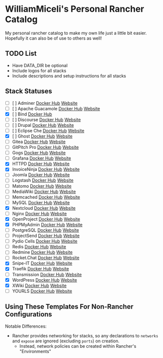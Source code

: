 # WilliamMiceli's Personal Rancher Catalog

My personal rancher catalog to make my own life just a little bit easier.
Hopefully it can also be of use to others as well!

## TODO List

* Have DATA_DIR be optional
* Include logos for all stacks
* Include descriptions and setup instructions for all stacks

## Stack Statuses

- [ ] [ ] Adminer [Docker Hub](https://hub.docker.com/_/adminer) [Website](https://www.adminer.org/en/)
- [ ] [ ] Apache Guacamole [Docker Hub](https://hub.docker.com/r/guacamole/guacamole) [Website](https://guacamole.apache.org/)
- [x] [ ] Bind [Docker Hub](https://hub.docker.com/r/sameersbn/bind)
- [ ] [ ] Discourse [Docker Hub](https://hub.docker.com/_/discourse) [Website](https://www.discourse.org/)
- [ ] [ ] Drupal [Docker Hub](https://hub.docker.com/_/drupal) [Website](https://www.drupal.org/)
- [ ] [ ] Eclipse Che [Docker Hub](https://hub.docker.com/_/eclipse-che) [Website](https://www.eclipse.org/che/)
- [x] [ ] Ghost [Docker Hub](https://hub.docker.com/_/ghost) [Website](https://ghost.org/)
- [ ] Gitea [Docker Hub](https://hub.docker.com/r/gitea/gitea) [Website](https://gitea.io/en-us/)
- [ ] GitPitch Pro [Docker Hub](https://hub.docker.com/_/gitpitch-pro) [Website](https://gitpitch.com/)
- [ ] Gogs [Docker Hub](https://hub.docker.com/r/gogs/gogs) [Website](https://gogs.io/)
- [ ] Grafana [Docker Hub](https://hub.docker.com/r/grafana/grafana) [Website](https://grafana.com/)
- [x] HTTPD [Docker Hub](https://hub.docker.com/_/httpd) [Website](http://httpd.apache.org/)
- [x] InvoiceNinja [Docker Hub](https://hub.docker.com/r/invoiceninja/invoiceninja) [Website](https://www.invoiceninja.org/)
- [ ] Joomla [Docker Hub](https://hub.docker.com/_/joomla) [Website](https://www.joomla.org/)
- [ ] Logstash [Docker Hub](https://hub.docker.com/_/logstash) [Website](https://www.elastic.co/products/logstash)
- [ ] Matomo [Docker Hub](https://hub.docker.com/_/matomo) [Website](https://matomo.org/)
- [ ] MediaWiki [Docker Hub](https://hub.docker.com/_/mediawiki) [Website](https://www.mediawiki.org/)
- [ ] Memcached [Docker Hub](https://hub.docker.com/_/memcached) [Website](https://www.memcached.org/)
- [ ] MySQL [Docker Hub](https://hub.docker.com/_/mysql) [Website](https://www.mysql.com/)
- [x] Nextcloud [Docker Hub](https://hub.docker.com/_/nextcloud) [Website](https://nextcloud.com/)
- [ ] Nginx [Docker Hub](https://hub.docker.com/_/nginx) [Website](https://www.nginx.com/)
- [x] OpenProject [Docker Hub](https://hub.docker.com/r/openproject/community) [Website](https://www.openproject.org/)
- [x] PHPMyAdmin [Docker Hub](https://hub.docker.com/r/phpmyadmin/phpmyadmin) [Website](https://www.phpmyadmin.net/)
- [ ] PostgreSQL [Docker Hub](https://hub.docker.com/_/postgres) [Website](https://www.postgresql.org/)
- [ ] ProjectSend [Docker Hub](https://hub.docker.com/r/linuxserver/projectsend) [Website](https://www.projectsend.org/)
- [ ] Pydio Cells [Docker Hub](https://hub.docker.com/r/pydio/cells/) [Website](https://pydio.com/en/)
- [ ] Redis [Docker Hub](https://hub.docker.com/_/redis) [Website](https://redis.io/)
- [ ] Redmine [Docker Hub](https://hub.docker.com/_/redmine) [Website](http://www.redmine.org/)
- [ ] Rocket.Chat [Docker Hub](https://hub.docker.com/_/rocketchat) [Website](https://rocket.chat/)
- [x] Snipe-IT [Docker Hub](https://hub.docker.com/r/snipe/snipe-it) [Website](https://snipeitapp.com/)
- [x] Traefik [Docker Hub](https://hub.docker.com/_/traefik) [Website](https://traefik.io/)
- [ ] Transmission [Docker Hub](https://hub.docker.com/r/linuxserver/transmission) [Website](https://transmissionbt.com/)
- [x] WordPress [Docker Hub](https://hub.docker.com/_/wordpress) [Website](https://wordpress.com/)
- [x] XWiki [Docker Hub](https://hub.docker.com/_/xwiki) [Website](https://www.xwiki.org/)
- [ ] YOURLS [Docker Hub](https://hub.docker.com/_/yourls) [Website](http://yourls.org/)

## Using These Templates For Non-Rancher Configurations

Notable Differences:
* Rancher provides networking for stacks, so any declarations to `networks` and `expose` are ignored (excluding `ports`) on creation.
  * Instead, network policies can be created within Rancher's "Environments"